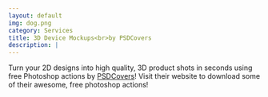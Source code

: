 ```yaml
---
layout: default
img: dog.png
category: Services
title: 3D Device Mockups<br>by PSDCovers
description: |
---
```


Turn your 2D designs into high quality, 3D product shots in seconds using free Photoshop actions by [PSDCovers](http://www.psdcovers.com/)! Visit their website to download some of their awesome, free photoshop actions!
